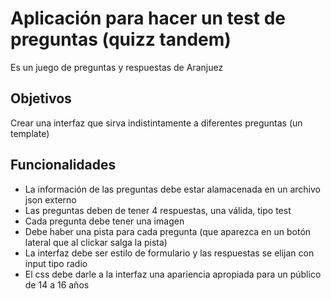 # Aplicación para hacer un test de preguntas (quizz tandem)
Es un juego de preguntas y respuestas de Aranjuez
## Objetivos
Crear una interfaz que sirva indistintamente a diferentes preguntas (un template)
## Funcionalidades
- La información de las preguntas debe estar alamacenada en un archivo json externo
- Las preguntas deben de tener 4 respuestas, una válida, tipo test  
- Cada pregunta debe tener una imagen
- Debe haber una pista para cada pregunta (que aparezca en un botón lateral que al clickar salga la pista)
- La interfaz debe ser estilo de formulario y las respuestas se elijan con input tipo radio
- El css debe darle a la interfaz una apariencia apropiada para un público de 14 a 16 años
